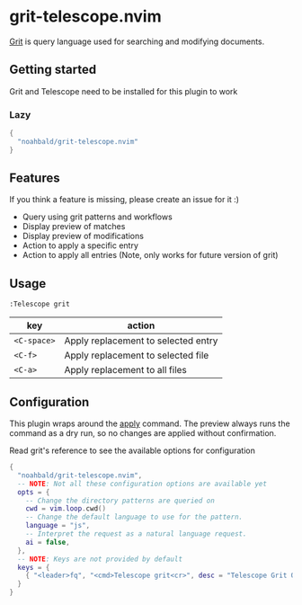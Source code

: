 # grit-telescope.nvim

[Grit](https://github.com/getgrit/gritql) is query language used for searching and modifying documents.

## Getting started

Grit and Telescope need to be installed for this plugin to work

### Lazy

```lua
{
  "noahbald/grit-telescope.nvim"
}
```

## Features

If you think a feature is missing, please create an issue for it :)

- Query using grit patterns and workflows
- Display preview of matches
- Display preview of modifications
- Action to apply a specific entry
- Action to apply all entries (Note, only works for future version of grit)

## Usage

```vi
:Telescope grit
```

| key         | action                              |
| ----------- | ----------------------------------- |
| `<C-space>` | Apply replacement to selected entry |
| `<C-f>`     | Apply replacement to selected file  |
| `<C-a>`     | Apply replacement to all files      |

## Configuration

This plugin wraps around the [apply](https://docs.grit.io/cli/reference#grit-apply) command. The preview always runs the command as a dry run, so no changes are applied without confirmation.

Read grit's reference to see the available options for configuration

```lua
{
  "noahbald/grit-telescope.nvim",
  -- NOTE: Not all these configuration options are available yet
  opts = {
    -- Change the directory patterns are queried on
    cwd = vim.loop.cwd()
    -- Change the default language to use for the pattern.
    language = "js",
    -- Interpret the request as a natural language request.
    ai = false,
  },
  -- NOTE: Keys are not provided by default
  keys = {
    { "<leader>fq", "<cmd>Telescope grit<cr>", desc = "Telescope Grit Query" },
  }
}
```
